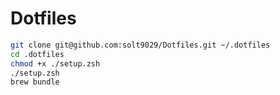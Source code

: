 # Dotfiles

```zsh
git clone git@github.com:solt9029/Dotfiles.git ~/.dotfiles
cd .dotfiles
chmod +x ./setup.zsh
./setup.zsh
brew bundle
```

